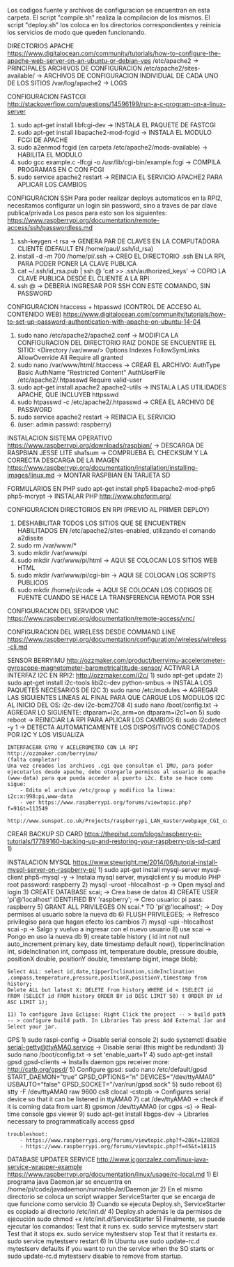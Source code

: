 Los codigos fuente y archivos de configuracion se encuentran en esta carpeta.
El script "compile.sh" realiza la compilacion de los mismos.
El script "deploy.sh" los coloca en los directorios correspondientes y reinicia los servicios de modo que queden funcionando.

DIRECTORIOS APACHE
https://www.digitalocean.com/community/tutorials/how-to-configure-the-apache-web-server-on-an-ubuntu-or-debian-vps
/etc/apache2 -> PRINCIPALES ARCHIVOS DE CONFIGURACION
/etc/apache2/sites-available/ -> ARCHIVOS DE CONFIGURACION INDIVIDUAL DE CADA UNO DE LOS SITIOS
/var/log/apache2 -> LOGS

CONFIGURACION FASTCGI
http://stackoverflow.com/questions/14596199/run-a-c-program-on-a-linux-server
1) sudo apt-get install libfcgi-dev -> INSTALA EL PAQUETE DE FASTCGI
2) sudo apt-get install libapache2-mod-fcgid -> INSTALA EL MODULO FCGI DE APACHE
3) sudo a2enmod fcgid (en carpeta /etc/apache2/mods-available) -> HABILITA EL MODULO
4) sudo gcc example.c -lfcgi -o /usr/lib/cgi-bin/example.fcgi -> COMPILA PROGRAMAS EN C CON FCGI
5) sudo service apache2 restart -> REINICIA EL SERVICIO APACHE2 PARA APLICAR LOS CAMBIOS

CONFIGURACION SSH
Para poder realizar deploys automaticos en la RPI2, necesitamos configurar un login sin password, sino a traves de par clave publica/privada
Los pasos para esto son los siguientes:
https://www.raspberrypi.org/documentation/remote-access/ssh/passwordless.md
1) ssh-keygen -t rsa -> GENERA PAR DE CLAVES EN LA COMPUTADORA CLIENTE (DEFAULT EN /home/paul/.ssh/id_rsa)
2) install -d -m 700 /home/pi/.ssh -> CREO EL DIRECTORIO .ssh EN LA RPI, PARA PODER PONER LA CLAVE PUBLICA
3) cat ~/.ssh/id_rsa.pub | ssh <USERNAME>@<IP-ADDRESS> 'cat >> .ssh/authorized_keys' -> COPIO LA CLAVE PUBLICA DESDE EL CLIENTE A LA RPI
4) ssh <USERNAME>@<IP-ADDRESS> -> DEBERIA INGRESAR POR SSH CON ESTE COMANDO, SIN PASSWORD

CONFIGURACION htaccess + htpasswd (CONTROL DE ACCESO AL CONTENIDO WEB)
https://www.digitalocean.com/community/tutorials/how-to-set-up-password-authentication-with-apache-on-ubuntu-14-04
1) sudo nano /etc/apache2/apache2.conf -> MODIFICA LA CONFIGURACION DEL DIRECTORIO RAIZ DONDE SE ENCUENTRE EL SITIO:
		<Directory /var/www/>
			Options Indexes FollowSymLinks
			AllowOverride All
			Require all granted
		</Directory>
2) sudo nano /var/www/html/.htaccess -> CREAR EL ARCHIVO:
		AuthType Basic
		AuthName "Restricted Content"
		AuthUserFile /etc/apache2/.htpasswd
		Require valid-user
3) sudo apt-get install apache2 apache2-utils -> INSTALA LAS UTILIDADES APACHE, QUE INCLUYEB httpsswd
4) sudo htpasswd -c /etc/apache2/.htpasswd <USER NAME> -> CREA EL ARCHIVO DE PASSWORD
5) sudo service apache2 restart -> REINICIA EL SERVICIO
6) (user: admin passwd: raspberry)

INSTALACION SISTEMA OPERATIVO
https://www.raspberrypi.org/downloads/raspbian/ -> DESCARGA DE RASPBIAN JESSE LITE
sha1sum <NOMBRE ARCHIVO> -> COMPRUEBA EL CHECKSUM Y LA CORRECTA DESCARGA DE LA IMAGEN
https://www.raspberrypi.org/documentation/installation/installing-images/linux.md -> MONTAR RASPBIAN EN TARJETA SD

FORMULARIOS EN PHP
sudo apt-get install php5 libapache2-mod-php5 php5-mcrypt -> INSTALAR PHP
http://www.phpform.org/

CONFIGURACION DIRECTORIOS EN RPI (PREVIO AL PRIMER DEPLOY)
1) DESHABILITAR TODOS LOS SITIOS QUE SE ENCUENTREN HABILITADOS EN /etc/apache2/sites-enabled, utilizando el comando a2dissite <NOMBRE SITIO>
2) sudo rm /var/www/*
3) sudo mkdir /var/www/pi
4) sudo mkdir /var/www/pi/html -> AQUI SE COLOCAN LOS SITIOS WEB HTML
5) sudo mkdir /var/www/pi/cgi-bin -> AQUI SE COLOCAN LOS SCRIPTS PUBLICOS
6) sudo mkdir /home/pi/code -> AQUI SE COLOCAN LOS CODIGOS DE FUENTE CUANDO SE HACE LA TRANSFERENCIA REMOTA POR SSH

CONFIGURACION DEL SERVIDOR VNC
https://www.raspberrypi.org/documentation/remote-access/vnc/

CONFIGURACION DEL WIRELESS DESDE COMMAND LINE
https://www.raspberrypi.org/documentation/configuration/wireless/wireless-cli.md

SENSOR BERRYIMU
http://ozzmaker.com/product/berryimu-accelerometer-gyroscope-magnetometer-barometricaltitude-sensor/
	ACTIVAR LA INTERFAZ I2C EN RPI2:
	http://ozzmaker.com/i2c/
	1) sudo apt-get update 
	2) sudo apt-get install i2c-tools libi2c-dev python-smbus -> INSTALA LOS PAQUETES NECESARIOS DE I2C
	3) sudo nano /etc/modules -> AGREGAR LAS SIGUIENTES LINEAS AL FINAL PARA QUE CARGUE LOS MODULOS I2C AL INICIO DEL OS:
	i2c-dev
	i2c-bcm2708
	4) sudo nano /boot/config.txt -> AGREGAR LO SIGUIENTE:
	dtparam=i2c_arm=on
	dtparam=i2c1=on
	5) sudo reboot -> REINICIAR LA RPI PARA APLICAR LOS CAMBIOS
	6) sudo i2cdetect -y 1 -> DETECTA AUTOMATICAMENTE LOS DISPOSITIVOS CONECTADOS POR I2C Y LOS VISUALIZA

	INTERFACEAR GYRO Y ACELEROMETRO CON LA RPI
	http://ozzmaker.com/berryimu/
	(falta completar)
	Una vez creados los archivos .cgi que consultan el IMU, para poder ejecutarlos desde apache, debo otorgarle permisos al usuario de apache (www-data) para que pueda acceder al puerto i2c. Esto se hace como sigue:
		- Edito el archivo /etc/group y modifico la linea: i2c:x:998:pi,www-data
		- ver https://www.raspberrypi.org/forums/viewtopic.php?f=91&t=113549
		- http://www.sunspot.co.uk/Projects/raspberrypi_LAN_master/webpage_CGI_control/CGI_control.html

CREAR BACKUP SD CARD
https://thepihut.com/blogs/raspberry-pi-tutorials/17789160-backing-up-and-restoring-your-raspberry-pis-sd-card
	1)


INSTALACION MYSQL
https://www.stewright.me/2014/06/tutorial-install-mysql-server-on-raspberry-pi/
	1) sudo apt-get install mysql-server mysql-client php5-mysql -y -> Instala mysql server, mysqlclient y su modulo PHP
	root password: raspberry
	2) mysql -uroot -hlocalhost -p -> Open mysql and login
	3) CREATE DATABASE scai; -> Crea base de datos
	4) CREATE USER 'pi'@'localhost' IDENTIFIED BY 'raspberry'; -> Creo usuario: pi pass: raspberry
	5) GRANT ALL PRIVILEGES ON scai.* TO 'pi'@'localhost'; -> Doy permisos al usuario sobre la nueva db
	6) FLUSH PRIVILEGES; -> Refresco privilegiso para que hagan efecto los cambios
	7) mysql -upi -hlocalhost scai -p -> Salgo y vuelvo a ingresar con el nuevo usuario
	8) use scai -> Pongo en uso la nueva db
	9) create table history (
id int not null auto_increment primary key,
date timestamp default now(),
tipperInclination int,
sideInclination int,
compass int,
temperature double,
pressure double,
positionX double,
positionY double,
timestamp bigint,
image blob);

	Select ALL: select id,date,tipperInclination,sideInclination ,compass,temperature,pressure,positionX,positionY,timestamp from history;
	Delete ALL but latest X: DELETE from history WHERE id < (SELECT id FROM (SELECT id FROM history ORDER BY id DESC LIMIT 50) t ORDER BY id ASC LIMIT 1); 

	11) To configure Java Eclipse: Right Click the project -- > build path -- > configure build path. In Libraries Tab press Add External Jar and Select your jar.


GPS
	1) sudo raspi-config -> Disable serial console
	2) sudo systemctl disable serial-getty@ttyAMA0.service -> Disable serial (this might be redundant)
	3) sudo nano /boot/config.txt -> set 'enable_uart=1'
	4) sudo apt-get install gpsd gpsd-clients -> Installs daemon gps receiver more: http://catb.org/gpsd/
	5) Configure gpsd:
		sudo nano /etc/default/gpsd
			START_DAEMON="true"
			GPSD_OPTIONS="n"
			DEVICES="/dev/ttyAMA0"
			USBAUTO="false"
			GPSD_SOCKET="/var/run/gpsd.sock"
	5) sudo reboot
	6) stty -F /dev/ttyAMA0 raw 9600 cs8 clocal -cstopb -> Configures serial device so that it can be listened in ttyAMA0
	7) cat /dev/ttyAMA0 -> check if it is coming data from uart
	8) gpsmon /dev/ttyAMA0 (or cgps -s) -> Real-time console gps viewer
	9) sudo apt-get install libgps-dev -> Libraries necessary to programmatically access gpsd

	troubleshoot:
		- https://www.raspberrypi.org/forums/viewtopic.php?f=28&t=128028
		- https://www.raspberrypi.org/forums/viewtopic.php?f=45&t=18115
		





DATABASE UPDATER SERVICE
http://www.jcgonzalez.com/linux-java-service-wrapper-example
https://www.raspberrypi.org/documentation/linux/usage/rc-local.md
	1) El programa java Daemon.jar se encuentra en /home/pi/code/javadaemon/runnableJar/Daemon.jar
	2) En el mismo directorio se coloca un script wrapper ServiceStarter que se encarga de que funcione como servicio
	3) Cuando se ejecuta Deploy.sh, ServiceStarter es copiado al directorio /etc/init.d/
	4) Deploy.sh además le da permisos de ejecución sudo chmod +x /etc/init.d/ServiceStarter
	5) Finalmente, se puede ejecutar los comandos:
		Test that it runs ex. sudo service mytestserv start
		Test that it stops ex. sudo service mytestserv stop
		Test that it restarts ex. sudo service mytestserv restart
	6) In Ubuntu use sudo update-rc.d mytestserv defaults if you want to run the service when the SO starts or sudo update-rc.d mytestserv disable to remove from startup.



		
		




